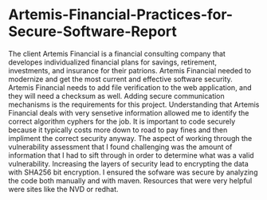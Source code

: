 # Artemis-Financial-Practices-for-Secure-Software-Report


The client Artemis Financial is a financial consulting company that developes individualized financial plans for savings, retirement, investments, and insurance for their patrions. Artemis Financial needed to modernize and get the most current and effective software security. Artemis Financial needs to add file verification to the web application, and they will need a checksum as well. Adding secure communication mechanisms is the requirements for this project. Understanding that Artemis Financial deals with very sensetive information allowed me to identify the correct algorithm cyphers for the job. It is important to code securely because it typically costs more down to road to pay fines and then impliment the correct security anyway. The aspect of working through the vulnerability assessment that I found challenging was the amount of information that I had to sift through in order to determine what was a valid vulnerability. Increasing the layers of security lead to encrypting the data with SHA256 bit encryption. I ensured the sofware was secure by analyzing the code both manually and with maven. Resources that were very helpful were sites like the NVD or redhat.
